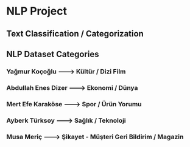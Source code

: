 # NLP Project

## Text Classification / Categorization

## NLP Dataset Categories 
### Yağmur Koçoğlu ---> Kültür / Dizi Film
### Abdullah Enes Dizer ---> Ekonomi / Dünya
### Mert Efe Karaköse ---> Spor / Ürün Yorumu
### Ayberk Türksoy ---> Sağlık / Teknoloji
### Musa Meriç ---> Şikayet - Müşteri Geri Bildirim / Magazin
